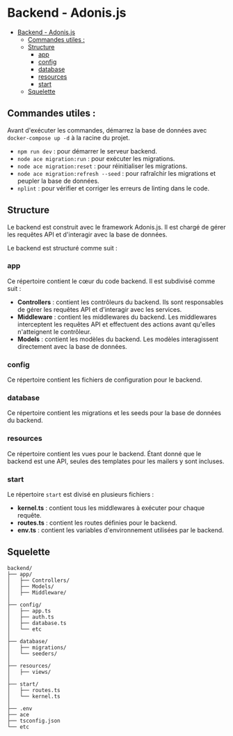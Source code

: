 # Backend - Adonis.js

- [Backend - Adonis.js](#backend---adonisjs)
  - [Commandes utiles :](#commandes-utiles-)
  - [Structure](#structure)
    - [app](#app)
    - [config](#config)
    - [database](#database)
    - [resources](#resources)
    - [start](#start)
  - [Squelette](#squelette)

## Commandes utiles :

Avant d'exécuter les commandes, démarrez la base de données avec `docker-compose up -d` à la racine du projet.

- `npm run dev` : pour démarrer le serveur backend.
- `node ace migration:run` : pour exécuter les migrations.
- `node ace migration:reset` : pour réinitialiser les migrations.
- `node ace migration:refresh --seed` : pour rafraîchir les migrations et peupler la base de données.
- `nplint` : pour vérifier et corriger les erreurs de linting dans le code.

## Structure

Le backend est construit avec le framework Adonis.js. Il est chargé de gérer les requêtes API et d'interagir avec la base de données.

Le backend est structuré comme suit :

### app

Ce répertoire contient le cœur du code backend. Il est subdivisé comme suit :

- **Controllers** : contient les contrôleurs du backend. Ils sont responsables de gérer les requêtes API et d'interagir avec les services.
- **Middleware** : contient les middlewares du backend. Les middlewares interceptent les requêtes API et effectuent des actions avant qu'elles n'atteignent le contrôleur.
- **Models** : contient les modèles du backend. Les modèles interagissent directement avec la base de données.

### config

Ce répertoire contient les fichiers de configuration pour le backend.

### database

Ce répertoire contient les migrations et les seeds pour la base de données du backend.

### resources

Ce répertoire contient les vues pour le backend. Étant donné que le backend est une API, seules des templates pour les mailers y sont incluses.

### start

Le répertoire `start` est divisé en plusieurs fichiers :

- **kernel.ts** : contient tous les middlewares à exécuter pour chaque requête.
- **routes.ts** : contient les routes définies pour le backend.
- **env.ts** : contient les variables d'environnement utilisées par le backend.

## Squelette

```
backend/
├── app/
│   ├── Controllers/
│   ├── Models/
│   ├── Middleware/
│
├── config/
│   ├── app.ts
│   ├── auth.ts
│   ├── database.ts
│   └── etc
│
├── database/
│   ├── migrations/
│   └── seeders/
│
├── resources/
│   ├── views/
│
├── start/
│   ├── routes.ts
│   └── kernel.ts
│
├── .env
├── ace
├── tsconfig.json
└── etc

```
